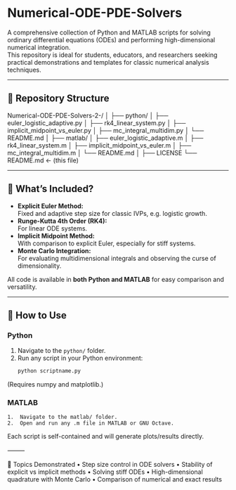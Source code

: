 # Numerical-ODE-PDE-Solvers

A comprehensive collection of Python and MATLAB scripts for solving ordinary differential equations (ODEs) and performing high-dimensional numerical integration.  
This repository is ideal for students, educators, and researchers seeking practical demonstrations and templates for classic numerical analysis techniques.

---

## 📂 Repository Structure

Numerical-ODE-PDE-Solvers-2-/
│
├── python/
│   ├── euler_logistic_adaptive.py
│   ├── rk4_linear_system.py
│   ├── implicit_midpoint_vs_euler.py
│   ├── mc_integral_multidim.py
│   └── README.md
│
├── matlab/
│   ├── euler_logistic_adaptive.m
│   ├── rk4_linear_system.m
│   ├── implicit_midpoint_vs_euler.m
│   ├── mc_integral_multidim.m
│   └── README.md
│
├── LICENSE
└── README.md  ← (this file)

---

## 🚀 What’s Included?

- **Explicit Euler Method:**  
  Fixed and adaptive step size for classic IVPs, e.g. logistic growth.
- **Runge-Kutta 4th Order (RK4):**  
  For linear ODE systems.
- **Implicit Midpoint Method:**  
  With comparison to explicit Euler, especially for stiff systems.
- **Monte Carlo Integration:**  
  For evaluating multidimensional integrals and observing the curse of dimensionality.

All code is available in **both Python and MATLAB** for easy comparison and versatility.

---

## 📖 How to Use

### Python

1. Navigate to the `python/` folder.
2. Run any script in your Python environment:
   ```bash
   python scriptname.py

(Requires numpy and matplotlib.)

### MATLAB
	1.	Navigate to the matlab/ folder.
	2.	Open and run any .m file in MATLAB or GNU Octave.

Each script is self-contained and will generate plots/results directly.

⸻

📝 Topics Demonstrated
	•	Step size control in ODE solvers
	•	Stability of explicit vs implicit methods
	•	Solving stiff ODEs
	•	High-dimensional quadrature with Monte Carlo
	•	Comparison of numerical and exact results

